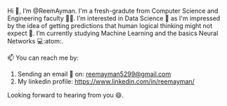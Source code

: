 Hi 👋, I’m @ReemAyman. I'm a fresh-gradute from Computer Science and Engineering faculty 👩‍🎓.
I’m interested in Data Science 👀 as I'm impressed by the idea of getting predictions that human logical thinking might not expect 🤩.
I’m currently studying Machine Learning and the basics Neural Networks 💻:atom:.

📫 You can reach me by:
1. Sending an email 📧 on: reemayman5299@gmail.com
2. My linkedin profile: https://www.linkedin.com/in/reemayman/

Looking forward to hearing from you 😄.

